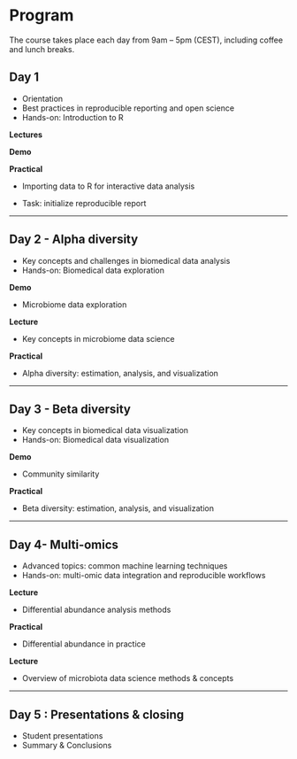 
# Program

The course takes place each day from 9am – 5pm (CEST), including
coffee and lunch breaks.


## Day 1

- Orientation
- Best practices in reproducible reporting and open science
- Hands-on: Introduction to R


**Lectures**


**Demo**


**Practical**

 * Importing data to R for interactive data analysis 

 * Task: initialize reproducible report

----------------------------------------------------------------

## Day 2 - Alpha diversity


- Key concepts and challenges in biomedical data analysis
- Hands-on: Biomedical data exploration 

**Demo**

- Microbiome data exploration

**Lecture**

- Key concepts in microbiome data science

**Practical**

- Alpha diversity: estimation, analysis, and visualization 

----------------------------------------------------------------

## Day 3 - Beta diversity


- Key concepts in biomedical data visualization
- Hands-on: Biomedical data visualization

**Demo**

- Community similarity 

**Practical**

- Beta diversity: estimation, analysis, and visualization

-----------------------------------------------------------------

## Day 4- Multi-omics


- Advanced topics: common machine learning techniques
- Hands-on: multi-omic data integration and reproducible workflows

**Lecture**

- Differential abundance analysis methods 


**Practical**

- Differential abundance in practice


**Lecture**

- Overview of microbiota data science methods & concepts

-----------------------------------------------------------------

## Day 5 : Presentations & closing

- Student presentations
- Summary & Conclusions


